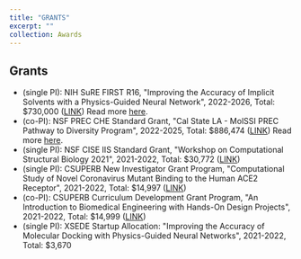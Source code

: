 ```yaml
---
title: "GRANTS"
excerpt: ""
collection: Awards
---
```

Grants
------

* ​(single PI): NIH SuRE FIRST R16, "Improving the Accuracy of Implicit Solvents with a Physics-Guided Neural Network", 2022-2026, Total: $730,000 ([LINK](https://reporter.nih.gov/search/Xks4rsgnk0O4LPktwvu-NA/project-details/10496308)) Read more [here](https://news.calstatela.edu/2023/02/10/cal-state-la-awarded-a-prestigious-national-institutes-of-health-research-grant/).
* (co-PI): NSF PREC CHE Standard Grant, "Cal State LA - MolSSI PREC Pathway to Diversity Program", 2022-2025, Total: $886,474 ([LINK](https://www.nsf.gov/awardsearch/showAward?AWD_ID=2216858&HistoricalAwards=false)) Read more [here](https://news.calstatela.edu/2022/12/02/cal-state-la-receives-national-science-foundation-grant-to-create-a-pathway-to-diversity-program/).
* (single PI): NSF CISE IIS Standard Grant, "Workshop on Computational Structural Biology 2021", 2021-2022, Total: $30,772 ([LINK](https://www.nsf.gov/awardsearch/showAward?AWD_ID=2136095&HistoricalAwards=false))
* (single PI): CSUPERB New Investigator Grant Program, "Computational Study of Novel Coronavirus Mutant Binding to the Human ACE2 Receptor", 2021-2022, Total: $14,997 ([LINK](https://www.calstate.edu/impact-of-the-csu/research/csubiotech/Pages/grants.aspx#InplviewHash1b887e36-ebed-4f4a-80a5-156eb3b0af31=))
* (co-PI): CSUPERB Curriculum Development Grant Program, "An Introduction to Biomedical Engineering with Hands-On Design Projects", 2021-2022, Total: $14,999 ([LINK](https://www.calstate.edu/impact-of-the-csu/research/csubiotech/Pages/grants.aspx#InplviewHash1b887e36-ebed-4f4a-80a5-156eb3b0af31=))
* (single PI): XSEDE Startup Allocation: "Improving the Accuracy of Molecular Docking with Physics-Guided Neural Networks", 2021-2022, Total: $3,670

